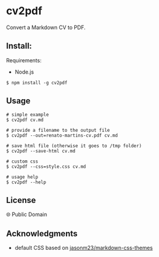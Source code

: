 # cv2pdf

Convert a Markdown CV to PDF.

## Install:

Requirements:

 * Node.js

```
$ npm install -g cv2pdf
```

## Usage

```
# simple example
$ cv2pdf cv.md

# provide a filename to the output file
$ cv2pdf --out=renato-martins-cv.pdf cv.md

# save html file (otherwise it goes to /tmp folder)
$ cv2pdf --save-html cv.md

# custom css
$ cv2pdf --css=style.css cv.md

# usage help
$ cv2pdf --help
```

## License

:globe_with_meridians: Public Domain


## Acknowledgments

 * default CSS based on [jasonm23/markdown-css-themes](https://github.com/jasonm23/markdown-css-themes/blob/2bab19caff1590ede65821cedd5cd1ac4d63233d/markdown5.css)
